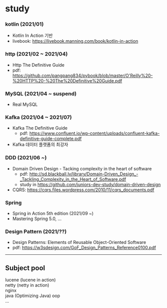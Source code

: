 # study

### kotlin (2021/01)
- Kotlin In Action 기반
- livebook: https://livebook.manning.com/book/kotlin-in-action

### http (2021/02 ~ 2021/04)
- Http The Definitive Guide
- pdf: https://github.com/pangpang834/pybook/blob/master/O'Reilly%20-%20HTTP%20-%20The%20Definitive%20Guide.pdf

### MySQL (2021/04 ~ suspend)
- Real MySQL

### Kafka (2021/04 ~ 2021/07)
- Kafka The Definitive Guide
  - pdf: https://www.confluent.io/wp-content/uploads/confluent-kafka-definitive-guide-complete.pdf
- Kafka 데이터 플랫폼의 최강자

### DDD (2021/06 ~)
- Domain Driven Design - Tacking complexity in the heart of software
  - pdf: http://sd.blackball.lv/library/Domain-Driven_Design_-_Tackling_Complexity_in_the_Heart_of_Software.pdf
  - study in https://github.com/juniors-dev-study/domain-driven-design
- CQRS: https://cqrs.files.wordpress.com/2010/11/cqrs_documents.pdf

### Spring
- Spring in Action 5th edition (2021/09 ~)
- Mastering Spring 5.0, ...

### Design Pattern (2021/??)
- Design Patterns: Elements of Reusable Object-Oriented Software
- pdf: https://w3sdesign.com/GoF_Design_Patterns_Reference0100.pdf

---

## Subject pool
lucene (lucene in action)  
netty (netty in action)  
nginx  
java (Optimizing Java)
oop  
...